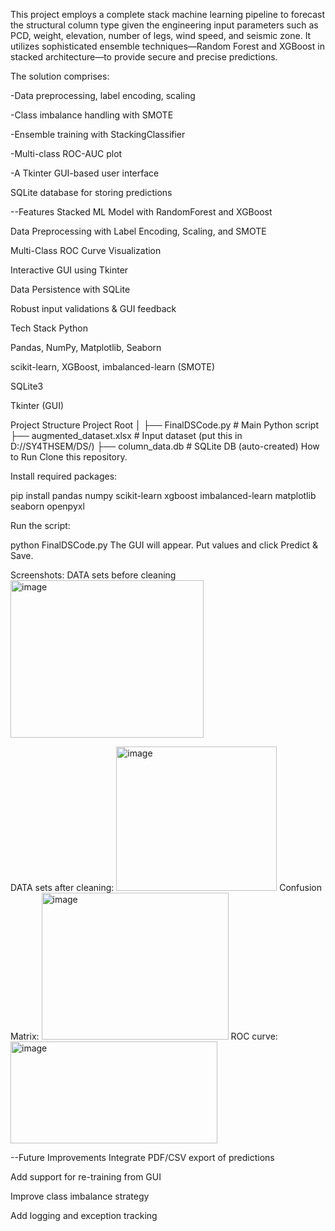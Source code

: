 This project employs a complete stack machine learning pipeline to forecast the structural column type given the engineering input parameters such as PCD, weight, elevation, number of legs, wind speed, and seismic zone. It utilizes sophisticated ensemble techniques—Random Forest and XGBoost in stacked architecture—to provide secure and precise predictions.

The solution comprises:

-Data preprocessing, label encoding, scaling

-Class imbalance handling with SMOTE

-Ensemble training with StackingClassifier

-Multi-class ROC-AUC plot

-A Tkinter GUI-based user interface

SQLite database for storing predictions

--Features
 Stacked ML Model with RandomForest and XGBoost

 Data Preprocessing with Label Encoding, Scaling, and SMOTE

Multi-Class ROC Curve Visualization

Interactive GUI using Tkinter

Data Persistence with SQLite

Robust input validations & GUI feedback

 Tech Stack
Python

Pandas, NumPy, Matplotlib, Seaborn

scikit-learn, XGBoost, imbalanced-learn (SMOTE)

SQLite3

Tkinter (GUI)

Project Structure
Project Root
│
├── FinalDSCode.py         # Main Python script
├── augmented_dataset.xlsx # Input dataset (put this in D://SY4THSEM/DS/)
├── column_data.db         # SQLite DB (auto-created)
 How to Run
Clone this repository.

Install required packages:


pip install pandas numpy scikit-learn xgboost imbalanced-learn matplotlib seaborn openpyxl

Run the script:

python FinalDSCode.py
The GUI will appear.
Put values and click Predict & Save.

Screenshots:
DATA sets before cleaning
<img width="309" height="252" alt="image" src="https://github.com/user-attachments/assets/0b773b7c-eda9-4a8a-ab04-57ba3250fd03" />

DATA sets after cleaning:
<img width="257" height="231" alt="image" src="https://github.com/user-attachments/assets/2cf51ae8-c090-4075-8416-a5784c56fb6d" />
 Confusion Matrix:
 <img width="299" height="235" alt="image" src="https://github.com/user-attachments/assets/302e246b-11aa-4c00-8fbd-04b3a6b49dd9" />
ROC curve:
<img width="331" height="163" alt="image" src="https://github.com/user-attachments/assets/12342aba-e4d4-4973-9c42-4761f180c344" />



--Future Improvements
Integrate PDF/CSV export of predictions

Add support for re-training from GUI

Improve class imbalance strategy

Add logging and exception tracking

